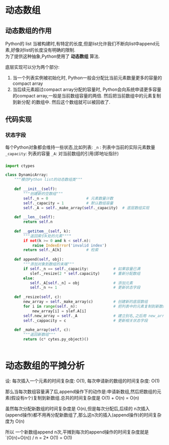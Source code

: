# 动态数组
## 动态数组的作用
Python的 list 当被构建时,有特定的长度,但是list允许我们不断向list中append元素,好像对list的长度没有明确的限制.  
为了提供这种抽象,Python使用了 **动态数组** 算法.

底层实现可以分为两个部分:
1. 当一个列表实例被初始化时, Python一般会分配比当前元素数量更多的容量的compact array
2. 当后续元素超过compact array分配的容量时, Python会向系统申请更多容量的compact array,一般是当前数组容量的两倍. 然后把当前数组中的元素复制到新分配
的数组中. 然后这个数组就可以被回收了.

## 代码实现
### 状态字段
每个Python对象都会维持一些状态,比如列表:
`_n` : 列表中当前的实际元素数量
`_capacity`: 列表的容量
`_A`: 对当前数组的引用(即地址指针)
###
```python
import ctypes

class DynamicArray:
    """模仿Python list的动态数组类"""
    
    def __init__(self):
        """创建新的空数组"""
        self._n = 0                 # 元素数量计数
        self._capacity = 1          # 默认数组容量
        self._A = self._make_array(self._capacity)  # 底层数组实现
        
    def __len__(self):
        return self.n
     
    def __getitem__(self, k):
        """返回索引k处的元素""""
        if not(k >= 0 and k < self.n):
            raise IndexError('invalid index')
        return self._A[k]           # 检索
        
    def append(self, obj):
        """添加对象到数组的末端"""
        if self._n == self._capacity:           # 如果容量已满
           slef._resize(2 * self.capacity)      # 重新分配数组
        else:
           self._A[self._n] = obj               # 添加元素
           self._n += 1                         # 更新状态字段
    
    def _resize(self, c):
        new_array = self._make_array(c)         # 创建新的底层数组
        for i in range(self._n):                # 把列表中的元素复制到新数组中
            new_array[i] = slef.A[i]
        self.new_array = self._A                # 建立别名,之后用 new_array来支持列表
        self._cappacity = c                     # 更新相关状态字段
        
    def _make_array(self, c):
        """返回新数组"""
        return (c* cytes.py_object)()
           
  ```

# 动态数组的平摊分析
设:
每次插入一个元素的时间复杂度: O(1), 
每次申请新的数组的时间复杂度: O(1)

那么当每次数组容量满了后,append操作下的动作是:申请新数组,然后把数组的元素(假设有n个)复制到新数组.总共的时间复杂度是 O(1) + O(n) = O(n)

虽然每次分配新数组的时间复杂度是 O(n),但是每次分配后,后续的 n次插入(append操作)都不用再分配新数组了,那么这n次的插入(append操作)的时间复杂度为 O(n)

所以 一个新数组append n次,平摊到每次的append操作的时间复杂度就是 `(O(n)+O(n)) / n = 2* O(1) = O(1)



